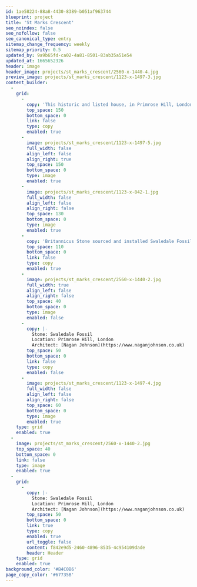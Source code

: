 ```yaml
---
id: 1ae58224-88a8-4430-8389-b051af963744
blueprint: project
title: 'St Marks Crescent'
seo_noindex: false
seo_nofollow: false
seo_canonical_type: entry
sitemap_change_frequency: weekly
sitemap_priority: 0.5
updated_by: 9a9b65fd-ca02-4a81-8501-83ab35a51e54
updated_at: 1665652326
header: image
header_image: projects/st_marks_crescent/2560-x-1440-4.jpg
preview_image: projects/st_marks_crescent/1123-x-1497-3.jpg
content_builder:
  -
    grid:
      -
        copy: 'This historic and listed house, in Primrose Hill, London was transformed with a modern glass extension, interior renovations and full garden refurbishment and landscape design.'
        top_space: 150
        bottom_space: 0
        link: false
        type: copy
        enabled: true
      -
        image: projects/st_marks_crescent/1123-x-1497-5.jpg
        full_width: false
        align_left: false
        align_right: true
        top_space: 150
        bottom_space: 0
        type: image
        enabled: true
      -
        image: projects/st_marks_crescent/1123-x-842-1.jpg
        full_width: false
        align_left: false
        align_right: false
        top_space: 130
        bottom_space: 0
        type: image
        enabled: true
      -
        copy: 'Britannicus Stone sourced and installed Swaledale Fossil throughout the project. Including the peaceful corner garden with bespoke furniture.'
        top_space: 110
        bottom_space: 0
        link: false
        type: copy
        enabled: true
      -
        image: projects/st_marks_crescent/2560-x-1440-2.jpg
        full_width: true
        align_left: false
        align_right: false
        top_space: 40
        bottom_space: 0
        type: image
        enabled: false
      -
        copy: |-
          Stone: Swaledale Fossil
          Location: Primrose Hill, London
          Architect: [Nagan Johnson](https://www.naganjohnson.co.uk)
        top_space: 50
        bottom_space: 0
        link: false
        type: copy
        enabled: false
      -
        image: projects/st_marks_crescent/1123-x-1497-4.jpg
        full_width: false
        align_left: false
        align_right: false
        top_space: 60
        bottom_space: 0
        type: image
        enabled: true
    type: grid
    enabled: true
  -
    image: projects/st_marks_crescent/2560-x-1440-2.jpg
    top_space: 40
    bottom_space: 0
    link: false
    type: image
    enabled: true
  -
    grid:
      -
        copy: |-
          Stone: Swaledale Fossil
          Location: Primrose Hill, London
          Architect: [Nagan Johnson](https://www.naganjohnson.co.uk)
        top_space: 50
        bottom_space: 0
        link: true
        type: copy
        enabled: true
        url_toggle: false
        content: f842e9d5-2460-4896-8535-4c954109dade
        header: Header
    type: grid
    enabled: true
background_color: '#B4C0B6'
page_copy_color: '#67735B'
---
```

